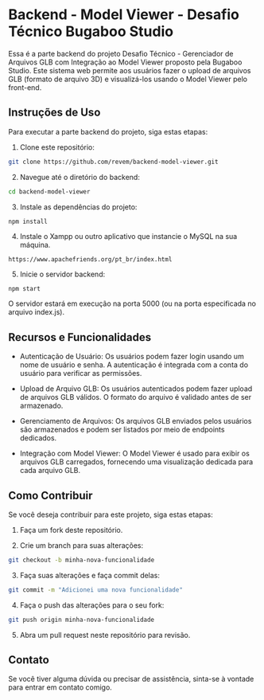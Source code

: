 #  Backend - Model Viewer - Desafio Técnico Bugaboo Studio
Essa é  a parte backend do projeto Desafio Técnico - Gerenciador de Arquivos GLB com Integração ao Model Viewer proposto pela Bugaboo Studio. Este sistema web permite aos usuários fazer o upload de arquivos GLB (formato de arquivo 3D) e visualizá-los usando o Model Viewer pelo front-end.

## Instruções de Uso
Para executar a parte backend do projeto, siga estas etapas:

1. Clone este repositório:
```bash
git clone https://github.com/revem/backend-model-viewer.git
```
2. Navegue até o diretório do backend:
```bash
cd backend-model-viewer
```
3. Instale as dependências do projeto:

```bash
npm install
```

4. Instale o Xampp ou outro aplicativo que instancie o MySQL na sua máquina.
```
https://www.apachefriends.org/pt_br/index.html
```

5. Inicie o servidor backend:
```
npm start
```
O servidor estará em execução na porta 5000 (ou na porta especificada no arquivo index.js).

## Recursos e Funcionalidades
- Autenticação de Usuário: Os usuários podem fazer login usando um nome de usuário e senha. A autenticação é integrada com a conta do usuário para verificar as permissões.

- Upload de Arquivo GLB: Os usuários autenticados podem fazer upload de arquivos GLB válidos. O formato do arquivo é validado antes de ser armazenado.

- Gerenciamento de Arquivos: Os arquivos GLB enviados pelos usuários são armazenados e podem ser listados por meio de endpoints dedicados.

- Integração com Model Viewer: O Model Viewer é usado para exibir os arquivos GLB carregados, fornecendo uma visualização dedicada para cada arquivo GLB.

## Como Contribuir
Se você deseja contribuir para este projeto, siga estas etapas:

1. Faça um fork deste repositório.

2. Crie um branch para suas alterações:
```bash
git checkout -b minha-nova-funcionalidade
```
3. Faça suas alterações e faça commit delas:
```bash
git commit -m "Adicionei uma nova funcionalidade"
```
4. Faça o push das alterações para o seu fork:
```bash
git push origin minha-nova-funcionalidade
```
5. Abra um pull request neste repositório para revisão.

## Contato
Se você tiver alguma dúvida ou precisar de assistência, sinta-se à vontade para entrar em contato comigo.

